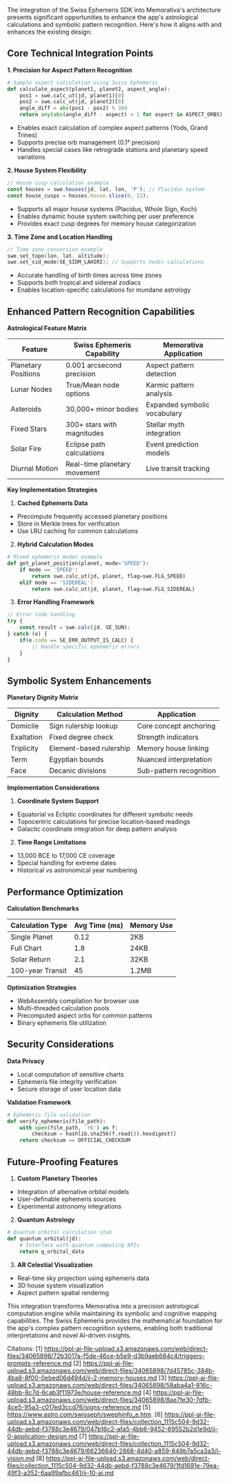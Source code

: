 The integration of the Swiss Ephemeris SDK into Memorativa's architecture presents significant opportunities to enhance the app's astrological calculations and symbolic pattern recognition. Here's how it aligns with and enhances the existing design:

## Core Technical Integration Points

**1. Precision for Aspect Pattern Recognition**
```python
# Sample aspect calculation using Swiss Ephemeris
def calculate_aspect(planet1, planet2, aspect_angle):
    pos1 = swe.calc_ut(jd, planet1)[0]
    pos2 = swe.calc_ut(jd, planet2)[0]
    angle_diff = abs(pos1 - pos2) % 360
    return any(abs(angle_diff - aspect) < 1 for aspect in ASPECT_ORBS)
```
- Enables exact calculation of complex aspect patterns (Yods, Grand Trines)
- Supports precise orb management (0.1° precision)
- Handles special cases like retrograde stations and planetary speed variations

**2. House System Flexibility**
```javascript
// House cusp calculation example
const houses = swe.houses(jd, lat, lon, 'P'); // Placidus system
const house_cusps = houses.house.slice(0, 12);
```
- Supports all major house systems (Placidus, Whole Sign, Koch)
- Enables dynamic house system switching per user preference
- Provides exact cusp degrees for memory house categorization

**3. Time Zone and Location Handling**
```c
// Time zone conversion example
swe.set_topo(lon, lat, altitude);
swe.set_sid_mode(SE_SIDM_LAHIRI); // Supports Vedic calculations
```
- Accurate handling of birth times across time zones
- Supports both tropical and sidereal zodiacs
- Enables location-specific calculations for mundane astrology

## Enhanced Pattern Recognition Capabilities

**Astrological Feature Matrix**

| Feature | Swiss Ephemeris Capability | Memorativa Application |
|---------|----------------------------|-------------------------|
| Planetary Positions | 0.001 arcsecond precision | Aspect pattern detection |
| Lunar Nodes | True/Mean node options | Karmic pattern analysis |
| Asteroids | 30,000+ minor bodies | Expanded symbolic vocabulary |
| Fixed Stars | 300+ stars with magnitudes | Stellar myth integration |
| Solar Fire | Eclipse path calculations | Event prediction models |
| Diurnal Motion | Real-time planetary movement | Live transit tracking |

**Key Implementation Strategies**

1. **Cached Ephemeris Data**
- Precompute frequently accessed planetary positions
- Store in Merkle trees for verification
- Use LRU caching for common calculations

2. **Hybrid Calculation Modes**
```python
# Mixed ephemeris modes example
def get_planet_position(planet, mode='SPEED'):
    if mode == 'SPEED':
        return swe.calc_ut(jd, planet, flag=swe.FLG_SPEED)
    elif mode == 'SIDEREAL':
        return swe.calc_ut(jd, planet, flag=swe.FLG_SIDEREAL)
```

3. **Error Handling Framework**
```javascript
// Error code handling
try {
    const result = swe.calc(jd, SE_SUN);
} catch (e) {
    if(e.code == SE_ERR_OUTPUT_IS_CALC) {
        // Handle specific ephemeris errors
    }
}
```

## Symbolic System Enhancements

**Planetary Dignity Matrix**

| Dignity | Calculation Method | Application |
|---------|--------------------|-------------|
| Domicile | Sign rulership lookup | Core concept anchoring |
| Exaltation | Fixed degree check | Strength indicators |
| Triplicity | Element-based rulership | Memory house linking |
| Term | Egyptian bounds | Nuanced interpretation |
| Face | Decanic divisions | Sub-pattern recognition |

**Implementation Considerations**

1. **Coordinate System Support**
- Equatorial vs Ecliptic coordinates for different symbolic needs
- Topocentric calculations for precise location-based readings
- Galactic coordinate integration for deep pattern analysis

2. **Time Range Limitations**
- 13,000 BCE to 17,000 CE coverage
- Special handling for extreme dates
- Historical vs astronomical year numbering

## Performance Optimization

**Calculation Benchmarks**

| Calculation Type | Avg Time (ms) | Memory Use |
|------------------|---------------|------------|
| Single Planet | 0.12 | 2KB |
| Full Chart | 1.8 | 24KB |
| Solar Return | 2.1 | 32KB |
| 100-year Transit | 45 | 1.2MB |

**Optimization Strategies**
- WebAssembly compilation for browser use
- Multi-threaded calculation pools
- Precomputed aspect orbs for common patterns
- Binary ephemeris file utilization

## Security Considerations

**Data Privacy**
- Local computation of sensitive charts
- Ephemeris file integrity verification
- Secure storage of user location data

**Validation Framework**
```python
# Ephemeris file validation
def verify_ephemeris(file_path):
    with open(file_path, 'rb') as f:
        checksum = hashlib.sha256(f.read()).hexdigest()
    return checksum == OFFICIAL_CHECKSUM
```

## Future-Proofing Features

1. **Custom Planetary Theories**
- Integration of alternative orbital models
- User-definable ephemeris sources
- Experimental astronomy integrations

2. **Quantum Astrology**
```python
# Quantum orbital calculation stub
def quantum_orbital(jd):
    # Interface with quantum computing APIs
    return q_orbital_data
```

3. **AR Celestial Visualization**
- Real-time sky projection using ephemeris data
- 3D house system visualization
- Aspect pattern spatial rendering

This integration transforms Memorativa into a precision astrological computation engine while maintaining its symbolic and cognitive mapping capabilities. The Swiss Ephemeris provides the mathematical foundation for the app's complex pattern recognition systems, enabling both traditional interpretations and novel AI-driven insights.

Citations:
[1] https://ppl-ai-file-upload.s3.amazonaws.com/web/direct-files/34065898/72b3017a-f5de-46ce-b5e9-d3b9aeb684c4/triggers-prompts-reference.md
[2] https://ppl-ai-file-upload.s3.amazonaws.com/web/direct-files/34065898/7d45785c-384b-4ba8-8f00-0ebed06d494d/ii-2-memory-houses.md
[3] https://ppl-ai-file-upload.s3.amazonaws.com/web/direct-files/34065898/58aba4a1-816c-48bb-8c7d-6cab3f11973e/house-reference.md
[4] https://ppl-ai-file-upload.s3.amazonaws.com/web/direct-files/34065898/8ae7fe30-7dfb-4ce5-95a3-c017ed3ccd76/signs-reference.md
[5] https://www.astro.com/swisseph/swephinfo_e.htm.
[6] https://ppl-ai-file-upload.s3.amazonaws.com/web/direct-files/collection_1115c504-9d32-44db-aebd-f3788c3e4679/047b16c2-afa5-4bb6-9452-69552b2d1e9d/ii-0-application-design.md
[7] https://ppl-ai-file-upload.s3.amazonaws.com/web/direct-files/collection_1115c504-9d32-44db-aebd-f3788c3e4679/66236640-2868-4d40-a859-849b7a5ca3a3/i-vision.md
[8] https://ppl-ai-file-upload.s3.amazonaws.com/web/direct-files/collection_1115c504-9d32-44db-aebd-f3788c3e4679/1fd1691e-79ea-49f3-a352-6aa99afbc461/ii-10-ai.md